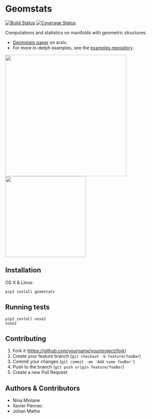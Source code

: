 # Geomstats
[![Build Status](https://travis-ci.org/geomstats/geomstats.svg?branch=master)](https://travis-ci.org/geomstats/geomstats) [![Coverage Status](https://codecov.io/gh/geomstats/geomstats/branch/master/graph/badge.svg)](https://codecov.io/gh/geomstats/geomstats)

Computations and statistics on manifolds with geometric structures.

- [Geomstats paper](https://arxiv.org/abs/1805.08308) on arxiv.
- For more in-detph examples, see the [examples repository](https://github.com/geomstats/examples/).

<img src="https://raw.githubusercontent.com/ninamiolane/geomstats/master/examples/imgs/gradient_descent.gif" width=384 height=384><img src="https://raw.githubusercontent.com/ninamiolane/geomstats/master/examples/imgs/h2_grid.png" width=256 height=256>


## Installation

OS X & Linux:

```
pip3 install geomstats
```

## Running tests

```
pip3 install nose2
nose2
```

## Contributing

1. Fork it (<https://github.com/yourname/yourproject/fork>)
2. Create your feature branch (`git checkout -b feature/fooBar`)
3. Commit your changes (`git commit -am 'Add some fooBar'`)
4. Push to the branch (`git push origin feature/fooBar`)
5. Create a new Pull Request

## Authors & Contributors

* Nina Miolane
* Xavier Pennec
* Johan Mathe

